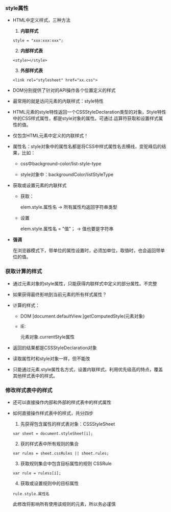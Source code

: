 ### style属性

* HTML中定义样式，三种方法

  1. **内联样式**

    ```
    style = "xxx:xxx:xxx";
    ```

  2. **内部样式表**

    ```
    <style></style>
    ```

  3. **外部样式表**

    ```
    <link rel="stylesheet" href="xx.css">
    ```



* DOM分别提供了针对的API操作各个位置定义的样式

* 最常用的就是访问元素的内联样式：style特性

* HTML元素的style特性返回一个CSSStyleDeclaration类型的对象，Style特性中的CSS样式属性，都是style对象的属性。可通过.运算符获取和设置样式属性的值。

* 仅包含HTML元素中定义的内联样式！

* 属性名：style对象中的属性名都是将CSS中样式属性名去横线，变驼峰后的结果，比如：

  * css中background-color\/list-style-type

  * style对象中：backgroundColor\/listStyleType



* 获取或设置元素的内联样式

  * 获取：

    elem.style.属性名 -&gt; 所有属性均返回字符串类型

  * 设置

    elem.style.属性名 = "值"； -&gt; 值也要是字符串



* **强调**

  在浏览器模式下，带单位的属性设置时，必须加单位，取值时，也会返回带单位的值。


### 获取计算的样式

* 通过元素对象的style属性，只能获得内联样式中定义的部分属性。不完整

* 如果获得最终影响到当前元素的所有样式属性？

* 计算的样式：

  * DOM      \[document.defaultView.\]getComputedStyle\(元素对象\)

  * IE:

    元素对象.currentStyle属性



* 返回的结果都是CSSStyleDeclaration对象

* 读取属性时和style对象一样，但不能改

* 只能通过元素.style属性名方式，设置内联样式，利用优先级高的特点，覆盖其他样式表中的样式。


### 修改样式表中的样式

* 还可以直接操作内部和外部的样式表中的样式属性

* 如何直接操作样式表中的样式，共分四步

  1. 先获得包含属性的样式表对象：CSSStyleSheet

    ```
    var sheet = document.styleSheet[i];
    ```

  2. 获的样式表中所有规则的集合

    ```
    var rules = sheet.cssRules || sheet.rules;
    ```

  3. 获取规则集合中包含目标属性的规则 CSSRule

    ```
    var rule = ruless[i];
    ```

  4. 获取或设置规则中的目标属性

    ```
    rule.style.属性名
    ```


  此修改将影响所有使用该规则的元素，所以务必谨慎


